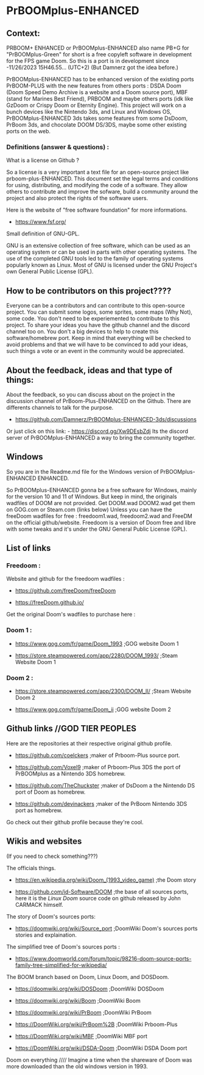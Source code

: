 # PrBOOMplus-ENHANCED


## Context:


PRBOOM+ ENHANCED or PrBOOMplus-ENHANCED also name PB+G for "PrBOOMplus-Green" for short is a free copyleft software in development for the FPS game Doom.
So this is a port is in development since -11/26/2023 15H46.55... (UTC+2) (But Damnerz got the idea before.)

PrBOOMplus-ENHANCED has to be enhanced version of the existing ports PrBOOM-PLUS with the new features from others ports : DSDA Doom (Doom Speed Demo Archive is a website and a Doom source port), MBF (stand for Marines Best Friend), PRBOOM and maybe others ports (idk like GzDoom or Crispy Doom or Eternity Engine). This project will work on a bunch devices like the Nintendo 3ds, and Linux and Windows OS, PrBOOMplus-ENHANCED 3ds takes some features from some DsDoom, PrBoom 3ds, and chocolate DOOM DS/3DS, maybe some other existing ports on the web.

### Definitions (answer & questions) : 

What is a license on Github ?

So a license is a very important a text file for an open-source project like prboom-plus-ENHANCED. This document set the legal terms and conditions for using, distributing, and modifying the code of a software. They allow others to contribute and improve the sofware, build a community around the project and also protect the rights of the software users.

Here is the website of "free software foundation" for more informations.

- https://www.fsf.org/ 

Small definition of GNU-GPL.

GNU is an extensive collection of free software, 
which can be used as an operating system or can be used in parts with other operating systems.
The use of the completed GNU tools led to the family of operating systems popularly known as Linux.
Most of GNU is licensed under the GNU Project's own General Public License (GPL).

## How to be contributors on this project????

Everyone can be a contributors and can contribute to this open-source project. You can submit some logos, some sprites, some maps (Why Not), some code. You don't need to be experiemented to contribute to this project. To share your ideas you have the github channel and the discord channel too on. You don't a big devices to help to create this software/homebrew port. Keep in mind that everything will be checked to avoid problems and that we will have to be convinced to add your ideas, 
such things a vote or an event in the community would be appreciated.

## About the feedback, ideas and that type of things:

About the feedback, so you can discuss about on the project in the discussion channel of PrBoom-Plus-ENHANCED on the Github. There are differents channels to talk for the purpose.

- https://github.com/Damnerz/PrBOOMplus-ENHANCED-3ds/discussions

Or just click on this link: - https://discord.gg/Xw9DEsbZdj
Its the discord server of PrBOOMplus-ENHANCED a way to bring the community together. 

## Windows

So you are in the Readme.md file for the Windows version of PrBOOMplus-ENHANCED ENHANCED.

So PrBOOMplus-ENHANCED gonna be a free software for Windows, mainly for the version 10 and 11 of Windows. But keep in mind, the originals wadfiles of DOOM are not provided. 
Get DOOM.wad DOOM2.wad get them on GOG.com or Steam.com (links below)
Unless you can have the freeDoom wadfiles for free : freedoom1.wad, freedoom2.wad and FreeDM on the official github/website.
Freedoom is a version of Doom free and libre with some tweaks and it's under the GNU General Public License (GPL).

## List of links

### Freedoom :

Website and github for the freedoom wadfiles :

- https://github.com/freeDoom/freeDoom

- https://freeDoom.github.io/ 

Get the original Doom's wadfiles to purchase here :

### Doom 1 :

- https://www.gog.com/fr/game/Doom_1993 ;GOG website Doom 1

- https://store.steampowered.com/app/2280/DOOM_1993/ ;Steam Website Doom 1

### Doom 2 :

- https://store.steampowered.com/app/2300/DOOM_II/ ;Steam Website Doom 2

- https://www.gog.com/fr/game/Doom_ii ;GOG website Doom 2 


## Github links //GOD TIER PEOPLES

Here are the repositories at their respective original github profile.

- https://github.com/coelckers ;maker of Prboom-Plus source port.

- https://github.com/Voxel9 ;maker of Prboom-Plus 3DS the port of PrBOOMplus as a Nintendo 3DS homebrew. 

- https://github.com/TheChuckster ;maker of DsDoom a the Nintendo DS port of Doom as homebrew.

- https://github.com/devinackers ;maker of the PrBoom Nintendo 3DS port as homebrew.

Go check out their github profile because they're cool.

## Wikis and websites
(If you need to check something???)

The officials things.

- https://en.wikipedia.org/wiki/Doom_(1993_video_game) ;the Doom story

- https://github.com/id-Software/DOOM ;the base of all sources ports, here it is the *Linux Doom* source code on github released by John CARMACK himself.

The story of Doom's sources ports:
- https://doomwiki.org/wiki/Source_port ;DoomWiki Doom's sources ports stories and explaination. 

The simplified tree of Doom's sources ports :

- https://www.doomworld.com/forum/topic/98216-doom-source-ports-family-tree-simplified-for-wikipedia/ 

The BOOM branch based on Doom, Linux Doom, and DOSDoom.

- https://doomwiki.org/wiki/DOSDoom ;DoomWiki DOSDoom

- https://doomwiki.org/wiki/Boom ;DoomWiki Boom

- https://doomwiki.org/wiki/PrBoom ;DoomWiki PrBoom

- https://DoomWiki.org/wiki/PrBoom%2B ;DoomWiki Prboom-Plus 

- https://DoomWiki.org/wiki/MBF ;DoomWiki MBF port

- https://DoomWiki.org/wiki/DSDA-Doom ;DoomWiki DSDA Doom port


Doom on everything //// Imagine a time when the shareware of Doom was more downloaded than the old windows version in 1993.



